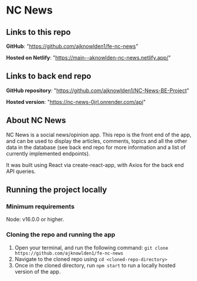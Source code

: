 # NC News

## Links to this repo

**GitHub**: "https://github.com/ajknowlden1/fe-nc-news"

**Hosted on Netlify**: "https://main--aknowlden-nc-news.netlify.app/"

## Links to back end repo

**GitHub repository**: "https://github.com/ajknowlden1/NC-News-BE-Project"

**Hosted version**: "https://nc-news-0jrl.onrender.com/api"

## About NC News

NC News is a social news/opinion app. This repo is the front end of the app, and can be used to display the articles, comments, topics and all the other data in the database (see back end repo for more information and a list of currently implemented endpoints).

It was built using React via create-react-app, with Axios for the back end API queries.

## Running the project locally

### Minimum requirements

Node: v16.0.0 or higher.

### Cloning the repo and running the app

1. Open your terminal, and run the following command: `git clone https://github.com/ajknowlden1/fe-nc-news`
2. Navigate to the cloned repo using `cd <cloned-repo-directory>`
3. Once in the cloned directory, run `npm start` to run a locally hosted version of the app.
